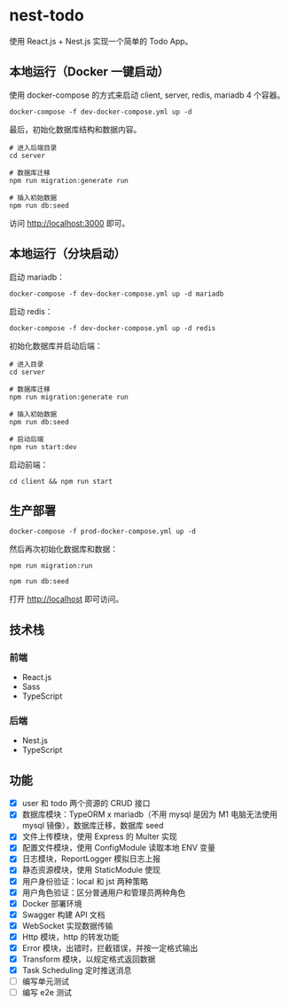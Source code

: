 # nest-todo

使用 React.js + Nest.js 实现一个简单的 Todo App。

## 本地运行（Docker 一键启动）

使用 docker-compose 的方式来启动 client, server, redis, mariadb 4 个容器。

```shell
docker-compose -f dev-docker-compose.yml up -d
```

最后，初始化数据库结构和数据内容。

```shell
# 进入后端目录
cd server

# 数据库迁移
npm run migration:generate run

# 插入初始数据
npm run db:seed
```

访问 [http://localhost:3000](http://localhost:3000) 即可。

## 本地运行（分块启动）

启动 mariadb：

```shell
docker-compose -f dev-docker-compose.yml up -d mariadb
```

启动 redis：

```shell
docker-compose -f dev-docker-compose.yml up -d redis
```

初始化数据库并启动后端：

```shell
# 进入目录
cd server 

# 数据库迁移
npm run migration:generate run

# 插入初始数据
npm run db:seed

# 启动后端
npm run start:dev
```

启动前端：

```shell
cd client && npm run start
```

## 生产部署

```shell
docker-compose -f prod-docker-compose.yml up -d
```

然后再次初始化数据库和数据：

```shell
npm run migration:run

npm run db:seed
```

打开 [http://localhost](http://localhost) 即可访问。

## 技术栈

### 前端

* React.js
* Sass
* TypeScript

### 后端

* Nest.js
* TypeScript

## 功能

- [x] user 和 todo 两个资源的 CRUD 接口
- [x] 数据库模块：TypeORM x mariadb（不用 mysql 是因为 M1 电脑无法使用 mysql 镜像），数据库迁移，数据库 seed
- [x] 文件上传模块，使用 Express 的 Multer 实现
- [x] 配置文件模块，使用 ConfigModule 读取本地 ENV 变量
- [x] 日志模块，ReportLogger 模拟日志上报
- [x] 静态资源模块，使用 StaticModule 使现
- [x] 用户身份验证：local 和 jst 两种策略
- [x] 用户角色验证：区分普通用户和管理员两种角色
- [x] Docker 部署环境
- [x] Swagger 构建 API 文档
- [x] WebSocket 实现数据传输
- [x] Http 模块，http 的转发功能
- [x] Error 模块，出错时，拦截错误，并按一定格式输出
- [x] Transform 模块，以规定格式返回数据
- [x] Task Scheduling 定时推送消息
- [ ] 编写单元测试
- [ ] 编写 e2e 测试

